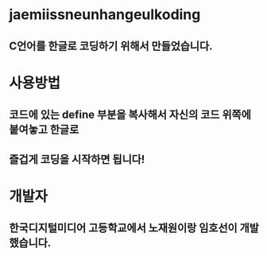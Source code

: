 # jaemiissneunhangeulkoding
## C언어를 한글로 코딩하기 위해서 만들었습니다.

# 사용방법
## 코드에 있는 define 부분을 복사해서 자신의 코드 위쪽에 붙여놓고 한글로
## 즐겁게 코딩을 시작하면 됩니다!

# 개발자
## 한국디지털미디어 고등학교에서 노재원이랑 임호선이 개발했습니다.

